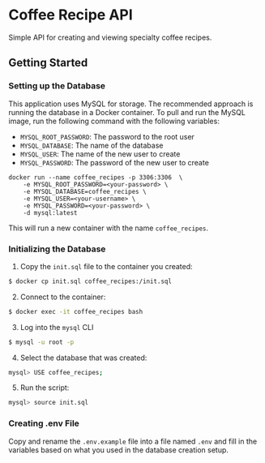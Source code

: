 # Coffee Recipe API

Simple API for creating and viewing specialty coffee recipes.

## Getting Started

### Setting up the Database

This application uses MySQL for storage. The recommended approach is running the database in a Docker container. To pull and run the MySQL image, run the following command with the following variables:
- `MYSQL_ROOT_PASSWORD`: The password to the root user
- `MYSQL_DATABASE`: The name of the database
- `MYSQL_USER`: The name of the new user to create
- `MYSQL_PASSWORD`: The password of the new user to create

```
docker run --name coffee_recipes -p 3306:3306  \
    -e MYSQL_ROOT_PASSWORD=<your-password> \
    -e MYSQL_DATABASE=coffee_recipes \
    -e MYSQL_USER=<your-username> \
    -e MYSQL_PASSWORD=<your-password> \
    -d mysql:latest
```

This will run a new container with the name `coffee_recipes`.

### Initializing the Database

1. Copy the `init.sql` file to the container you created:
```sh
$ docker cp init.sql coffee_recipes:/init.sql
```

2. Connect to the container:
```sh
$ docker exec -it coffee_recipes bash
```

3. Log into the `mysql` CLI
```sh
$ mysql -u root -p
```

4. Select the database that was created:
```sh
mysql> USE coffee_recipes;
```

5. Run the script:
```sh
mysql> source init.sql
```

### Creating .env File

Copy and rename the `.env.example` file into a file named `.env` and fill in the variables based on what you used in the database creation setup.
